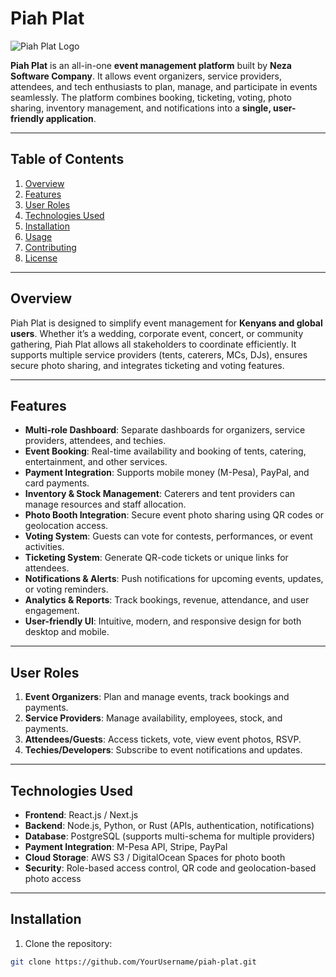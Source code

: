 # Piah Plat

![Piah Plat Logo](path/to/logo.png)

**Piah Plat** is an all-in-one **event management platform** built by **Neza Software Company**. It allows event organizers, service providers, attendees, and tech enthusiasts to plan, manage, and participate in events seamlessly. The platform combines booking, ticketing, voting, photo sharing, inventory management, and notifications into a **single, user-friendly application**.

---

## **Table of Contents**
1. [Overview](#overview)  
2. [Features](#features)  
3. [User Roles](#user-roles)  
4. [Technologies Used](#technologies-used)  
5. [Installation](#installation)  
6. [Usage](#usage)  
7. [Contributing](#contributing)  
8. [License](#license)  

---

## **Overview**
Piah Plat is designed to simplify event management for **Kenyans and global users**. Whether it’s a wedding, corporate event, concert, or community gathering, Piah Plat allows all stakeholders to coordinate efficiently. It supports multiple service providers (tents, caterers, MCs, DJs), ensures secure photo sharing, and integrates ticketing and voting features.

---

## **Features**
- **Multi-role Dashboard**: Separate dashboards for organizers, service providers, attendees, and techies.  
- **Event Booking**: Real-time availability and booking of tents, catering, entertainment, and other services.  
- **Payment Integration**: Supports mobile money (M-Pesa), PayPal, and card payments.  
- **Inventory & Stock Management**: Caterers and tent providers can manage resources and staff allocation.  
- **Photo Booth Integration**: Secure event photo sharing using QR codes or geolocation access.  
- **Voting System**: Guests can vote for contests, performances, or event activities.  
- **Ticketing System**: Generate QR-code tickets or unique links for attendees.  
- **Notifications & Alerts**: Push notifications for upcoming events, updates, or voting reminders.  
- **Analytics & Reports**: Track bookings, revenue, attendance, and user engagement.  
- **User-friendly UI**: Intuitive, modern, and responsive design for both desktop and mobile.  

---

## **User Roles**
1. **Event Organizers**: Plan and manage events, track bookings and payments.  
2. **Service Providers**: Manage availability, employees, stock, and payments.  
3. **Attendees/Guests**: Access tickets, vote, view event photos, RSVP.  
4. **Techies/Developers**: Subscribe to event notifications and updates.  

---

## **Technologies Used**
- **Frontend**: React.js / Next.js  
- **Backend**: Node.js, Python, or Rust (APIs, authentication, notifications)  
- **Database**: PostgreSQL (supports multi-schema for multiple providers)  
- **Payment Integration**: M-Pesa API, Stripe, PayPal  
- **Cloud Storage**: AWS S3 / DigitalOcean Spaces for photo booth  
- **Security**: Role-based access control, QR code and geolocation-based photo access  

---

## **Installation**
1. Clone the repository:  
```bash
git clone https://github.com/YourUsername/piah-plat.git

